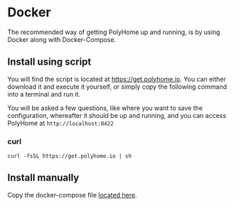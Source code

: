 # Docker

The recommended way of getting PolyHome up and running, is by using Docker along with Docker-Compose.

## Install using script

You will find the script is located at https://get.polyhome.io. You can either download it and execute it yourself, or simply copy the following command into a terminal and run it.

You will be asked a few questions, like where you want to save the configuration, whereafter it should be up and running, and you can access PolyHome at `http://localhost:8422`

### curl

`curl -fsSL https://get.polyhome.io | sh`

## Install manually

Copy the docker-compose file [located here](https://github.com/polyhome/polyhome/blob/master/docker-compose.prod.yaml). 